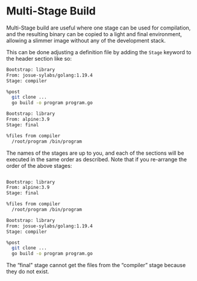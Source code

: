 # Multi-Stage Build

Multi-Stage build are useful where one stage can be used for compilation, and the resulting binary can be copied to a light and final environment, allowing a slimmer image without any of the development stack.

This can be done adjusting a definition file by adding the `Stage` keyword to the header section like so:

```bash
Bootstrap: library
From: josue-sylabs/golang:1.19.4
Stage: compiler

%post
  git clone ...
  go build -o program program.go

Bootstrap: library
From: alpine:3.9
Stage: final

%files from compiler
  /root/program /bin/program
```

The names of the stages are up to you, and each of the sections will be executed in the same order as described. Note that if you re-arrange the order of the above stages:

```bash

Bootstrap: library
From: alpine:3.9
Stage: final

%files from compiler
  /root/program /bin/program

Bootstrap: library
From: josue-sylabs/golang:1.19.4
Stage: compiler

%post
  git clone ...
  go build -o program program.go

```

The “final" stage cannot get the files from the “compiler” stage because they do not exist.
